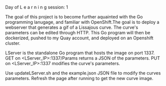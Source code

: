 Day of L e a r n i n g session: 1

The goal of this project is to become further aquainted with the Go programming
lanugage, and familiar with OpenShift.The goal is to deploy a webserver that
generates a gif of a Lissajous curve. The curve's parameters can be edited
through HTTP. This Go program will then be dockerized, pushed to my Quay
account, and deployed on an Openshift cluster.

LServer is the standalone Go program that hosts the image on port 1337.
GET on <LServer_IP>:1337/Params returns a JSON of the parameters.
PUT on <LServer_IP>:1337 modifies the curve's parameters.

Use updateLServer.sh and the example.json JSON file to modify the curves
parameters. Refresh the page after running to get the new curve image.
